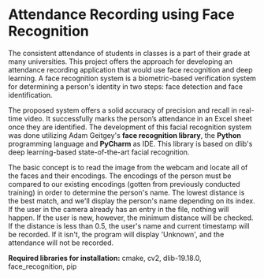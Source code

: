 Attendance Recording using Face Recognition
==================================================================

The consistent attendance of students in classes is a part of their grade at many universities. 
This project offers the approach for developing an attendance recording application that would use face recognition and deep learning. A face recognition system is a biometric-based verification system for determining a person's identity in two steps: face detection and face identification. 

The proposed system offers a solid accuracy of precision and recall in real-time video. It successfully marks the person’s attendance in an Excel sheet once they are identified. The development of this facial recognition system was done utilizing Adam Geitgey's **face recognition library**, the **Python** programming language and **PyCharm** as IDE. This library is based on dlib's deep learning-based state-of-the-art facial recognition. 

The basic concept is to read the image from the webcam and locate all of the faces and their encodings. The encodings of the person must be compared to our existing encodings (gotten from previously conducted training) in order to determine the person's name. The lowest distance is the best match, and we'll display the person's name depending on its index. If the user in the camera already has an entry in the file, nothing will happen. If the user is new, however, the minimum distance will be checked. If the distance is less than 0.5, the user's name and current timestamp will be recorded. If it isn't, the program will display 'Unknown', and the attendance will not be recorded.

**Required libraries for installation:** cmake, cv2, dlib-19.18.0, face_recognition, pip
